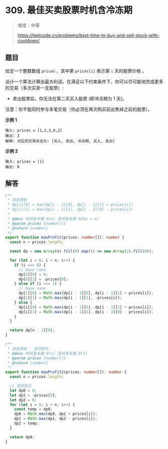 # 309. 最佳买卖股票时机含冷冻期

> 难度：中等
>
> https://leetcode.cn/problems/best-time-to-buy-and-sell-stock-with-cooldown/

## 题目

给定一个整数数组 `prices` ，其中第 `prices[i]` 表示第 `i` 天的股票价格 。​

设计一个算法计算出最大利润。在满足以下约束条件下，你可以尽可能地完成更多的交易（多次买卖一支股票）:

- 卖出股票后，你无法在第二天买入股票 (即冷冻期为 1 天)。

注意：你不能同时参与多笔交易（你必须在再次购买前出售掉之前的股票）。

**示例 1**

```
输入: prices = [1,2,3,0,2]
输出: 3
解释: 对应的交易状态为: [买入, 卖出, 冷冻期, 买入, 卖出]
```

**示例 2**

```
输入: prices = [1]
输出: 0
```

## 解答

```typescript
/**
 * 动态规划
 * dp[i][0] = max(dp[i - 1][0], dp[i - 1][1] + prices[i])
 * dp[i][1] = max(dp[i - 1][1], dp[i - 2][0] - prices[i])
 *
 * @desc 时间复杂度 O(n) 空间复杂度 O(kn = n)
 * @param prices {number[]}
 * @return {number}
 */
export function maxProfit(prices: number[]): number {
  const n = prices.length;

  const dp = new Array(n).fill(0).map(() => new Array(2).fill(0));

  for (let i = 0; i < n; i++) {
    if (i === 0) {
      // base case
      dp[0][0] = 0;
      dp[0][1] = -prices[0];
    } else if (i === 1) {
      // base case
      dp[1][0] = Math.max(dp[i - 1][0], dp[i - 1][1] + prices[i]);
      dp[1][1] = Math.max(dp[i - 1][1], -prices[i]);
    } else {
      dp[i][0] = Math.max(dp[i - 1][0], dp[i - 1][1] + prices[i]);
      dp[i][1] = Math.max(dp[i - 1][1], dp[i - 2][0] - prices[i]);
    }
  }

  return dp[n - 1][0];
}

/**
 * 动态规划 - 空间优化
 * @desc 时间复杂度 O(n) 空间复杂度 O(1)
 * @param prices {number[]}
 * @return {number}
 */
export function maxProfit2(prices: number[]): number {
  const n = prices.length;

  // 空间优化
  let dp0 = 0;
  let dp1 = -prices[0];
  let dp2 = 0;
  for (let i = 0; i < n; i++) {
    const temp = dp0;
    dp0 = Math.max(dp0, dp1 + prices[i]);
    dp1 = Math.max(dp1, dp2 - prices[i]);
    dp2 = temp;
  }

  return dp0;
}
```
